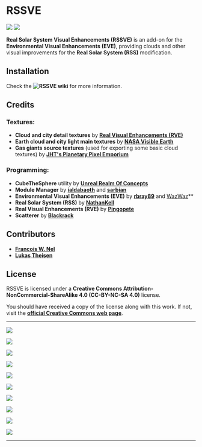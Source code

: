 # RSSVE

![][RSSVE:shield-version]
![][RSSVE:shield-license]

**Real Solar System Visual Enhancements (RSSVE)** is an add-on for the **Environmental Visual Enhancements (EVE)**, providing clouds and other visual improvements for the **Real Solar System (RSS)** modification.

## Installation

Check the **![RSSVE wiki][RSSVE:wiki-link]** for more information.

## Credits

### Textures:

  * **Cloud and city detail textures** by **[Real Visual Enhancements (RVE)][RSSVE:RVE-link]**
  * **Earth cloud and city light main textures** by **[NASA Visible Earth][RSSVE:NASA-VE-link]**
  * **Gas giants source textures** (used for exporting some basic cloud textures) by **[JHT's Planetary Pixel Emporium][RSSVE:PPE-link]**

### Programming:

  * **CubeTheSphere** utility by **[Unreal Realm Of Concepts][RSSVE:CubeTheSphere-link]**
  * **Module Manager** by **[ialdabaoth][RSSVE:MM-link-ialdabaoth]** and **[sarbian][RSSVE:MM-link-sarbian]**
  * **Environmental Visual Enhancements (EVE)** by **[rbray89][RSSVE:EVE-link-rbray]** and [WazWaz][RSSVE:EVE-link-waz]**
  * **Real Solar System (RSS)** by **[NathanKell][RSSVE:RSS-link]**
  * **Real Visual Enhancements (RVE)** by **[Pingopete][RSSVE:RVE-link]**
  * **Scatterer** by **[Blackrack][RSSVE:Scatterer-link]**

## Contributors

  * **[Francois W. Nel][RSSVE:contributor-francois]**
  * **[Lukas Theisen][RSSVE:contributor-theysen]**

## License

RSSVE is licensed under a **Creative Commons Attribution-NonCommercial-ShareAlike 4.0 (CC-BY-NC-SA 4.0)** license.

You should have received a copy of the license along with this work. If not, visit the **[official Creative Commons web page][RSSVE:cc-license-link]**.

***

![][RSSVE:Venus]

![][RSSVE:Earth]

![][RSSVE:Mars]

![][RSSVE:Jupiter]

![][RSSVE:Saturn]

![][RSSVE:Titan]

![][RSSVE:Uranus]

![][RSSVE:Neptune]

![][RSSVE:Triton]

![][RSSVE:Pluto]

***

[RSSVE:shield-version]:  https://img.shields.io/badge/KSP%20Version-1.2.2.1622-red.svg
[RSSVE:shield-license]:  https://img.shields.io/badge/License-CC--BY--NC--SA%204.0-green.svg
[RSSVE:cc-license-link]: https://creativecommons.org/licenses/by-nc-sa/4.0/

[RSSVE:CubeTheSphere-link]: http://realmofconcepts.com/unreal/CubeTheSphere.html
[RSSVE:EVE-link-rbray]:     https://github.com/rbray89
[RSSVE:EVE-link-waz]:       https://github.com/WazWaz
[RSSVE:MM-link-ialdabaoth]: https://github.com/Ialdabaoth
[RSSVE:MM-link-sarbian]:    https://github.com/sarbian/ModuleManager
[RSSVE:NASA-VE-link]:       http://visibleearth.nasa.gov
[RSSVE:PPE-link]:           http://planetpixelemporium.com
[RSSVE:RSS-link]:           https://github.com/KSP-RO/RealSolarSystem
[RSSVE:RVE-link]:           https://github.com/Pingopete
[RSSVE:Scatterer-link]:     https://github.com/LGhassen

[RSSVE:contributor-francois]: https://github.com/francoiswnel
[RSSVE:contributor-theysen]:  https://github.com/Theysen

[RSSVE:wiki-link]: https://github.com/PhineasFreak/RSSVE/wiki

[RSSVE:Venus]:   https://raw.githubusercontent.com/PhineasFreak/PicBin/master/PicBin/RSSVE_git/RSSVE_thumbnail_venus.png
[RSSVE:Earth]:   https://raw.githubusercontent.com/PhineasFreak/PicBin/master/PicBin/RSSVE_git/RSSVE_thumbnail_earth.png
[RSSVE:Mars]:    https://raw.githubusercontent.com/PhineasFreak/PicBin/master/PicBin/RSSVE_git/RSSVE_thumbnail_mars.png
[RSSVE:Jupiter]: https://raw.githubusercontent.com/PhineasFreak/PicBin/master/PicBin/RSSVE_git/RSSVE_thumbnail_jupiter.png
[RSSVE:Saturn]:  https://raw.githubusercontent.com/PhineasFreak/PicBin/master/PicBin/RSSVE_git/RSSVE_thumbnail_saturn.png
[RSSVE:Titan]:   https://raw.githubusercontent.com/PhineasFreak/PicBin/master/PicBin/RSSVE_git/RSSVE_thumbnail_titan.png
[RSSVE:Uranus]:  https://raw.githubusercontent.com/PhineasFreak/PicBin/master/PicBin/RSSVE_git/RSSVE_thumbnail_uranus.png
[RSSVE:Neptune]: https://raw.githubusercontent.com/PhineasFreak/PicBin/master/PicBin/RSSVE_git/RSSVE_thumbnail_neptune.png
[RSSVE:Triton]:  https://raw.githubusercontent.com/PhineasFreak/PicBin/master/PicBin/RSSVE_git/RSSVE_thumbnail_triton.png
[RSSVE:Pluto]:   https://raw.githubusercontent.com/PhineasFreak/PicBin/master/PicBin/RSSVE_git/RSSVE_thumbnail_pluto.png
